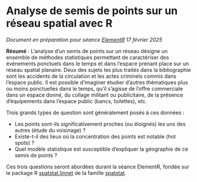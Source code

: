 # Analyse de semis de points sur un réseau spatial avec R

_Document en préparation pour séance [ElementR](https://elementr.gitpages.huma-num.fr/website/apropos.html) 17 février 2025_

**Résumé** : L’analyse d’un semis de points sur un réseau désigne un ensemble de méthodes statistiques permettant de caractériser des événements ponctuels dans le temps et dans l’espace prenant place sur un réseau spatial planaire. Deux des sujets les plus traités dans la bibliographie sont les accidents de la circulation et les actes criminels commis dans l’espace public. Il est possible d’imaginer étudier d’autres thématiques plus ou moins ponctuelles dans le temps, qu’il s’agisse de l’offre commerciale dans un espace donné, du collage militant ou publicitaire, de la présence d’équipements dans l’espace public (bancs, toilettes), etc.

Trois grands types de question sont généralement posés à ces données :
   - Les points sont-ils significativement proches (ou éloignés) les uns des autres (étude du voisinage) ?
   - Existe-t-il des lieux où la concentration des points est notable (hot spots) ?
   - Quel modèle statistique est susceptible d’expliquer la géographie de ce semis de points ?

Ces trois questions seront abordées durant la séance ElementR, fondée sur le package R [spatstat.linnet](https://cran.r-project.org/web/packages/spatstat.linnet/index.html)
 de la famille [spatstat](https://cran.r-project.org/web/packages/spatstat/index.html).